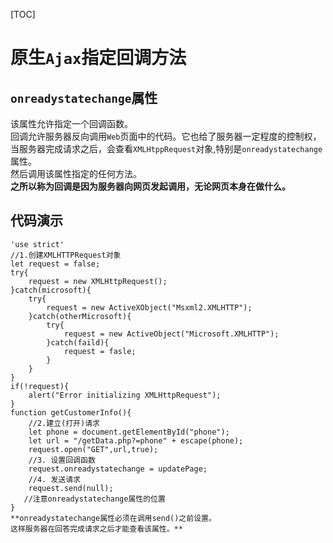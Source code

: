 [TOC]
# 原生`Ajax`指定回调方法

## `onreadystatechange`属性

该属性允许指定一个回调函数。  
回调允许服务器反向调用`Web`页面中的代码。它也给了服务器一定程度的控制权，  
当服务器完成请求之后，会查看`XMLHtppRequest`对象,特别是`onreadystatechange`属性。  
然后调用该属性指定的任何方法。  
**之所以称为回调是因为服务器向网页发起调用，无论网页本身在做什么。**  

## 代码演示
```JS
'use strict'
//1.创建XMLHTTPRequest对象
let request = false;
try{
    request = new XMLHttpRequest();
}catch(microsoft){
    try{
        request = new ActiveXObject("Msxml2.XMLHTTP");
    }catch(otherMicrosoft){
        try{
            request = new ActiveObject("Microsoft.XMLHTTP");
        }catch(faild){
            request = fasle;
        }
    }
}
if(!request){
    alert("Error initializing XMLHttpRequest");
}
function getCustomerInfo(){
    //2.建立(打开)请求
    let phone = document.getElementById("phone");
    let url = "/getData.php?=phone" + escape(phone);
    request.open("GET",url,true);
    //3. 设置回调函数
    request.onreadystatechange = updatePage;
    //4. 发送请求
    request.send(null);
   //注意onreadystatechange属性的位置 
}
**onreadystatechange属性必须在调用send()之前设置。  
这样服务器在回答完成请求之后才能查看该属性。**
```